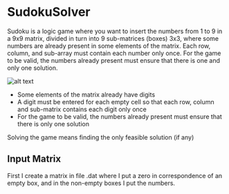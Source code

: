 # SudokuSolver
Sudoku is a logic game where you want to insert the numbers from 1 to 9 in a 9x9 matrix, divided in turn into 9 sub-matrices (boxes) 3x3, where some numbers are already present in some elements of the matrix. Each row, column, and sub-array must contain each number only once. For the game to be valid, the numbers already present must ensure that there is one and only one solution.

![alt text](https://www.iltuocruciverba.com/wp-content/uploads/2014/02/sudoku-ragazzi-5-b.jpg)

* Some elements of the matrix already have digits
* A digit must be entered for each empty cell so that each row, column and sub-matrix contains each digit only once
* For the game to be valid, the numbers already present must ensure that there is only one solution

Solving the game means finding the only feasible solution (if any)

## Input Matrix
First I create a matrix in file .dat where I put a zero in correspondence of an empty box, and in the non-empty boxes I put the numbers. 
